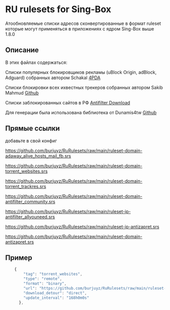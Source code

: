 
# RU rulesets for Sing-Box



Атообновляемые списки адресов сконвертированные в формат ruleset которые могут применяться в приложениях с ядром Sing-Box выше 1.8.0
## Описание
В этих файлах содержаться:

Списки популярных блокировщиков рекламы (uBlock Origin, adBlock, Adguard) собранных автором Schakal [4PDA](https://4pda.to/forum/index.php?showtopic=275091&st=8000#Spoil-89665467-4) 

Списки блокировки всех ихвестных трекеров собранных автором Sakib Mahmud [Github](https://github.com/SM443/Pi-hole-Torrent-Blocklist)  

Списки заблокированных сайтов в РФ [Antifilter Download](https://community.antifilter.download)


Для генерации была использована библиотека от Dunamis4tw [Github](https://github.com/Dunamis4tw/generate-geoip-geosite)
## Прямые ссылки

добавьте в свой конфиг

https://github.com/burjuyz/RuRulesets/raw/main/ruleset-domain-adaway_alive_hosts_mail_fb.srs

https://github.com/burjuyz/RuRulesets/raw/main/ruleset-domain-torrent_websites.srs

https://github.com/burjuyz/RuRulesets/raw/main/ruleset-domain-torrent_trackres.srs

https://github.com/burjuyz/RuRulesets/raw/main/ruleset-domain-antifilter_community.srs

https://github.com/burjuyz/RuRulesets/raw/main/ruleset-ip-antifilter_allyouneed.srs

https://github.com/burjuyz/RuRulesets/raw/main/ruleset-ip-antizapret.srs

https://github.com/burjuyz/RuRulesets/raw/main/ruleset-domain-antizapret.srs
## Пример

```javascript
    {
        "tag": "torrent_websites",
        "type": "remote",
        "format": "binary",
        "url": "https://github.com/burjuyz/RuRulesets/raw/main/ruleset-domain-torrent_websites.srs",
        "download_detour": "direct",
        "update_interval": "168h0m0s"
      },
```

